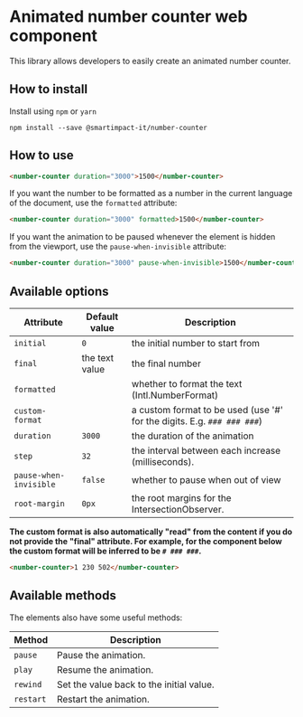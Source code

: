 # Animated number counter web component

This library allows developers to easily create an animated number counter.

## How to install

Install using `npm` or `yarn`

```npm2yarn
npm install --save @smartimpact-it/number-counter
```

## How to use

```html
<number-counter duration="3000">1500</number-counter>
```

If you want the number to be formatted as a number in the current language of the document, use the `formatted` attribute:

```html
<number-counter duration="3000" formatted>1500</number-counter>
```

If you want the animation to be paused whenever the element is hidden from the viewport, use the `pause-when-invisible` attribute:

```html
<number-counter duration="3000" pause-when-invisible>1500</number-counter>
```

## Available options

| Attribute              | Default value  | Description                                                             |
| ---------------------- | -------------- | ----------------------------------------------------------------------- |
| `initial`              | `0`            | the initial number to start from                                        |
| `final`                | the text value | the final number                                                        |
| `formatted`            |                | whether to format the text (Intl.NumberFormat)                          |
| `custom-format`        |                | a custom format to be used (use '#' for the digits. E.g. `### ### ###`) |
| `duration`             | `3000`         | the duration of the animation                                           |
| `step`                 | `32`           | the interval between each increase (milliseconds).                      |
| `pause-when-invisible` | `false`        | whether to pause when out of view                                       |
| `root-margin`          | `0px`          | the root margins for the IntersectionObserver.                          |

**The custom format is also automatically "read" from the content if you do not provide the "final" attribute. For example, for the component below the custom format will be inferred to be `# ### ###`.**

```html
<number-counter>1 230 502</number-counter>
```

## Available methods

The elements also have some useful methods:

| Method    | Description                              |
| --------- | ---------------------------------------- |
| `pause`   | Pause the animation.                     |
| `play`    | Resume the animation.                    |
| `rewind`  | Set the value back to the initial value. |
| `restart` | Restart the animation.                   |
